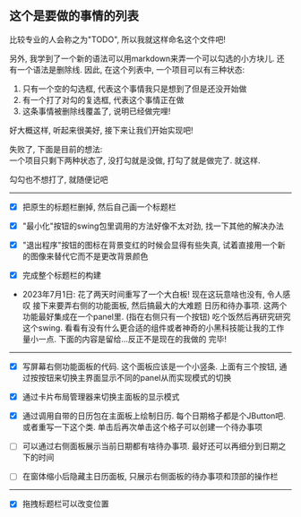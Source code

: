 ## 这个是要做的事情的列表
比较专业的人会称之为"TODO", 所以我就这样命名这个文件吧!

另外, 我学到了一个新的语法可以用markdown来弄一个可以勾选的小方块儿. 还有一个语法是删除线. 
因此, 在这个列表中, 一个项目可以有三种状态:  
1. 只有一个空的勾选框, 代表这个事情我只是想到了但是还没开始做
2. 有一个打了对勾的复选框, 代表这个事情正在做
3. 这条事情被删除线覆盖了, 说明已经做完哩!  

好大概这样, 听起来很美好, 接下来让我们开始实现吧!

失败了, 下面是目前的想法:  
一个项目只剩下两种状态了, 没打勾就是没做, 打勾了就是做完了. 就这样.

勾勾也不想打了, 就随便记吧

---

- [x] 把原生的标题栏删掉, 然后自己画一个标题栏

- [x] "最小化"按钮的swing包里调用的方法好像不太对劲, 找一下其他的解决办法

- [x] "退出程序"按钮的图标在背景变红的时候会显得有些失真, 试着直接用一个新的图像来替代它而不是更改背景颜色

- [x] 完成整个标题栏的构建

* 2023年7月1日: 花了两天时间重写了一个大白板! 现在这玩意啥也没有, 令人感叹
接下来要弄右侧的功能面板, 然后搞最大的大难题 日历和待办事项. 这两个功能最好集成在一个panel里. (指在右侧只有一个按钮)
吃个饭然后再研究研究这个swing. 看看有没有什么更合适的组件或者神奇的小黑科技能让我的工作量小一点. 下面的内容是留给...反正不是现在的我做的
完毕!

---

- [x] 写屏幕右侧功能面板的代码. 这个面板应该是一个小竖条. 上面有三个按钮, 通过按按钮来切换主界面显示不同的panel从而实现模式的切换

- [x] 通过卡片布局管理器来切换主面板的显示模式

- [x] 通过调用自带的日历包在主面板上绘制日历. 每个日期格子都是个JButton吧. 或者重写一下这个类. 单击后再次单击这个格子可以创建一个待办事项

- [ ] 可以通过右侧面板展示当前日期都有啥待办事项. 最好还可以再细分到日期之下的时间

- [ ] 在窗体缩小后隐藏主日历面板, 只展示右侧面板的待办事项和顶部的操作栏

---

- [x] 拖拽标题栏可以改变位置 